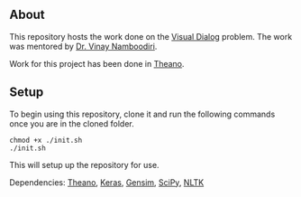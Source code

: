 ## About
This repository hosts the work done on the [Visual Dialog](http://visualdialog.org/) problem. The work was mentored by [Dr. Vinay Namboodiri](http://www.cse.iitk.ac.in/users/vinaypn/).

Work for this project has been done in [Theano](http://deeplearning.net/software/theano/).

## Setup
To begin using this repository, clone it and run the following commands once you are in the cloned folder.

```
chmod +x ./init.sh
./init.sh
```

This will setup up the repository for use.

Dependencies:
[Theano](http://deeplearning.net/software/theano/), [Keras](https://keras.io/), [Gensim](https://radimrehurek.com/gensim/models/word2vec.html), [SciPy](https://docs.scipy.org/doc/scipy-0.18.1/reference/tutorial/io.html), [NLTK](http://www.nltk.org/)